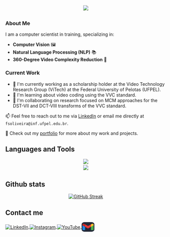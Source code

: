 <h1 align="center">
  <img src="https://readme-typing-svg.demolab.com?font=Fira+Code&weight=600&size=24&pause=1000&color=00FF00&center=true&vCenter=true&random=false&width=435&lines=Transforming+Ideas+into+Code" />
</h1>

### About Me

I am a computer scientist in training, specializing in:

- **Computer Vision** 🖼️
- **Natural Language Processing (NLP)** 📚
- **360-Degree Video Complexity Reduction** 🎥

### Current Work

- 🔭 I'm currently working as a scholarship holder at the Video Technology Research Group (ViTech) at the Federal University of Pelotas (UFPEL).
- 🌱 I'm learning about video coding using the VVC standard.
- 👯 I'm collaborating on research focused on MCM approaches for the DST-VII and DCT-VIII transforms of the VVC standard.

📫 Feel free to reach out to me via [LinkedIn](https://www.linkedin.com/in/franklin-oliveira12/) or email me directly at `fsoliveira@inf.ufpel.edu.br`.

🔗 Check out my [portfolio](https://your-portfolio.com) for more about my work and projects.

## Languages and Tools
<div align="center">
    <img src="https://skillicons.dev/icons?i=bash,haskell,javascript,angular,nodejs,anaconda,html,css,wordpress" /><br>
    <img src="https://skillicons.dev/icons?i=cmake,c,rust,cs,java,python,mysql,postgres,git,github" /><br>
</div>

## Github stats
<div align=center>
    <a href="https://git.io/streak-stats"><img src="https://streak-stats.demolab.com?user=Frankl1sales&theme=buefy-dark&hide_border=true&exclude_days=Sun%2CSat" alt="GitHub Streak" /></a>
</div>

## Contact me

<p align="left">
  <a href="https://www.linkedin.com/in/franklin-oliveira12/" target="blank">
    <img align="center" src="https://raw.githubusercontent.com/rahuldkjain/github-profile-readme-generator/master/src/images/icons/Social/linked-in-alt.svg" alt="LinkedIn" height="30" width="40" />
  </a>
  <a href="https://www.instagram.com/frankl_sales/" target="blank">
    <img align="center" src="https://raw.githubusercontent.com/rahuldkjain/github-profile-readme-generator/master/src/images/icons/Social/instagram.svg" alt="Instagram" height="30" width="40" />
  </a>
  <a href="https://www.youtube.com/@franklinsalesdeoliveira472" target="blank">
    <img align="center" src="https://raw.githubusercontent.com/rahuldkjain/github-profile-readme-generator/master/src/images/icons/Social/youtube.svg" alt="YouTube" height="30" width="40" />
  </a>
  <a href="mailto:fsoliveira@inf.ufpel.edu.br" target="blank">
    <img align="center" src="https://github.com/tandpfun/skill-icons/blob/main/icons/Gmail-Dark.svg" alt="Gmail" height="30" width="40" />
  </a>
</p>
